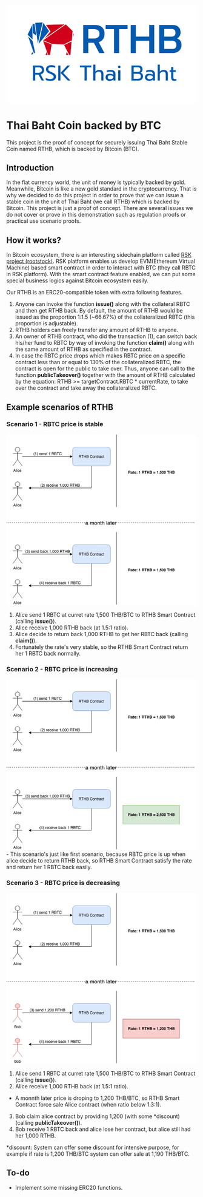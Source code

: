 <p align="center"><a href="#" target="_blank" rel="noopener noreferrer"><img width="500" src="images/RTHB-icon.png"></a></p>

# Thai Baht Coin backed by BTC
This project is the proof of concept for securely issuing Thai Baht Stable Coin named RTHB, which is backed by Bitcoin (BTC).

## Introduction
In the fiat currency world, the unit of money is typically backed by gold. Meanwhile, Bitcoin is like a new gold standard in the cryptocurrency. That is why we decided to do this project in order to prove that we can issue a stable coin in the unit of Thai Baht (we call RTHB) which is backed by Bitcoin. This project is just a proof of concept. There are several issues we do not cover or prove in this demonstration such as regulation proofs or practical use scenario proofs.

## How it works?
In Bitcoin ecosystem, there is an interesting sidechain platform called [RSK project (rootstock)](https://www.rsk.co/). RSK platform enables us develop EVM(Ethereum Virtual Machine) based smart contract in order to interact with BTC (they call RBTC in RSK platform). With the smart contract feature enabled, we can put some special business logics against Bitcoin ecosystem easily.

Our RTHB is an ERC20-compatible token with extra following features.
1. Anyone can invoke the function **issue()** along with the collateral RBTC and then get RTHB back. By default, the amount of RTHB would be issued as the proportion 1:1.5 (~66.67%) of the collateralized RBTC (this proportion is adjustable).
2. RTHB holders can freely transfer any amount of RTHB to anyone.
3. An owner of RTHB contract, who did the transaction (1), can switch back his/her fund to RBTC by way of invoking the function **claim()** along with the same amount of RTHB as specified in the contract.
4. In case the RBTC price drops which makes RBTC price on a specific contract less than or equal to 130% of the collateralized RBTC, the contract is open for the public to take over. Thus, anyone can call to the function **publicTakeover()** together with the amount of RTHB calculated by the equation: RTHB >= targetContract.RBTC * currentRate, to take over the contract and take away the collateralized RBTC.

## Example scenarios of RTHB
### Scenario 1 - RBTC price is stable

<img width="500" src="images/RTHB-Scenario-Price-Stable3.png">

1) Alice send 1 RBTC at curret rate 1,500 THB/BTC to RTHB Smart Contract (calling **issue()**).
2) Alice receive 1,000 RTHB back (at 1.5:1 ratio).
3) Alice decide to return back 1,000 RTHB to get her RBTC back (calling **claim()**).
4) Fortunately the rate's very stable, so the RTHB Smart Contract return her 1 RBTC back normally.

### Scenario 2 - RBTC price is increasing

<img width="500" src="images/RTHB-Scenario-Price-is-Increasing.png">
- This scenario's just like first scenario, because RBTC price is up when alice decide to return RTHB back, so RTHB Smart Contract satisfy the rate and return her 1 RBTC back easily.

### Scenario 3 - RBTC price is decreasing

<img width="500" src="images/RTHB-Scenario-Price-is-Decreasing.png">

1) Alice send 1 RBTC at curret rate 1,500 THB/BTC to RTHB Smart Contract (calling **issue()**).
2) Alice receive 1,000 RTHB back (at 1.5:1 ratio).
- A monnth later price is droping to 1,200 THB/BTC, so RTHB Smart Contract force sale Alice contract (when ratio below 1.3:1).
3) Bob claim alice contract by providing 1,200 (with some *discount) (calling **publicTakeover()**).
4) Bob receive 1 RBTC back and alice lose her contract, but alice still had her 1,000 RTHB.

*discount: System can offer some discount for intensive purpose, for example if rate is 1,200 THB/BTC system can offer sale at 1,190 THB/BTC.

## To-do
- Implement some missing ERC20 functions.

